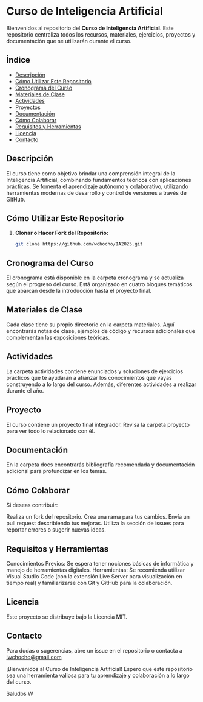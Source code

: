 # Curso de Inteligencia Artificial

Bienvenidos al repositorio del **Curso de Inteligencia Artificial**. Este repositorio centraliza todos los recursos, materiales, ejercicios, proyectos y documentación que se utilizarán durante el curso.

## Índice

- [Descripción](#descripción)
- [Cómo Utilizar Este Repositorio](#cómo-utilizar-este-repositorio)
- [Cronograma del Curso](#cronograma-del-curso)
- [Materiales de Clase](#materiales-de-clase)
- [Actividades](#actividades)
- [Proyectos](#proyectos)
- [Documentación](#documentación)
- [Cómo Colaborar](#cómo-colaborar)
- [Requisitos y Herramientas](#requisitos-y-herramientas)
- [Licencia](#licencia)
- [Contacto](#contacto)

## Descripción

El curso tiene como objetivo brindar una comprensión integral de la Inteligencia Artificial, combinando fundamentos teóricos con aplicaciones prácticas. Se fomenta el aprendizaje autónomo y colaborativo, utilizando herramientas modernas de desarrollo y control de versiones a través de GitHub.

## Cómo Utilizar Este Repositorio

1. **Clonar o Hacer Fork del Repositorio:**

   ```bash
   git clone https://github.com/wchocho/IA2025.git

## Cronograma del Curso
El cronograma está disponible en la carpeta cronograma y se actualiza según el progreso del curso. Está organizado en cuatro bloques temáticos que abarcan desde la introducción hasta el proyecto final.

## Materiales de Clase
Cada clase tiene su propio directorio en la carpeta materiales. Aquí encontrarás notas de clase, ejemplos de código y recursos adicionales que complementan las exposiciones teóricas.

## Actividades
La carpeta actividades contiene enunciados y soluciones de ejercicios prácticos que te ayudarán a afianzar los conocimientos que vayas construyendo a lo largo del curso. Además, diferentes actividades a realizar durante el año.


## Proyecto
El curso contiene un proyecto final integrador. Revisa la carpeta proyecto para ver todo lo relacionado con él.

## Documentación
En la carpeta docs encontrarás bibliografía recomendada y documentación adicional para profundizar en los temas.

## Cómo Colaborar
Si deseas contribuir:

Realiza un fork del repositorio.
Crea una rama para tus cambios.
Envía un pull request describiendo tus mejoras.
Utiliza la sección de issues para reportar errores o sugerir nuevas ideas.

## Requisitos y Herramientas
Conocimientos Previos: Se espera tener nociones básicas de informática y manejo de herramientas digitales.
Herramientas: Se recomienda utilizar Visual Studio Code (con la extensión Live Server para visualización en tiempo real) y familiarizarse con Git y GitHub para la colaboración.

## Licencia
Este proyecto se distribuye bajo la Licencia MIT.

## Contacto
Para dudas o sugerencias, abre un issue en el repositorio o contacta a iwchocho@gmail.com

¡Bienvenidos al Curso de Inteligencia Artificial! Espero que este repositorio sea una herramienta valiosa para tu aprendizaje y colaboración a lo largo del curso.

Saludos
W
